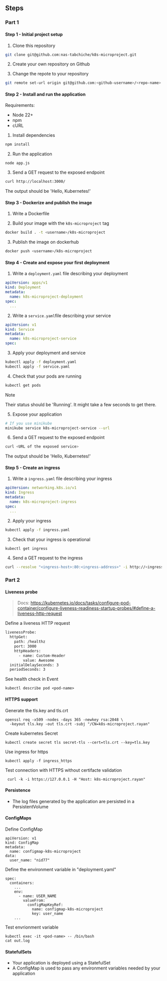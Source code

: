 ## Steps

### Part 1

#### Step 1 - Initial project setup

1. Clone this repository

```bash
git clone git@github.com:nas-tabchiche/k8s-microproject.git
```

2. Create your own repository on Github

3. Change the repote to your repository

```bash
git remote set-url origin git@github.com:<github-username>/<repo-name>.git
```

#### Step 2 - Install and run the application

Requirements:
- Node 22+
- npm
- cURL

1. Install dependencies

```bash
npm install
```

2. Run the application

```
node app.js
```

3. Send a GET request to the exposed endpoint

```bash
curl http://localhost:3000/
```

The output should be 'Hello, Kubernetes!'

#### Step 3 - Dockerize and publish the image

1. Write a Dockerfile

2. Build your image with the `k8s-microproject` tag

```bash
docker build . -t <username>/k8s-microproject
```

3. Publish the image on dockerhub

```bash
docker push <username>/k8s-microproject
```

#### Step 4 - Create and expose your first deployment

1. Write a `deployment.yaml` file describing your deployment

```yaml
apiVersion: apps/v1
kind: Deployment
metadata:
  name: k8s-microproject-deployment
spec:
  ...
```

2. Write a `service.yaml`file describing your service

```yaml
apiVersion: v1
kind: Service
metadata:
  name: k8s-microproject-service
spec:
```

3. Apply your deployment and service

```bash
kubectl apply -f deployment.yaml
kubectl apply -f service.yaml
```

4. Check that your pods are running

```bash
kubectl get pods
```

> [!NOTE]
> Their status should be 'Running'. It might take a few seconds to get there.

5. Expose your application

```bash
# If you use minikube
minikube service k8s-microproject-service --url
```

6. Send a GET request to the exposed endpoint

```bash
curl <URL of the exposed service>
```

The output should be 'Hello, Kubernetes!'

#### Step 5 - Create an ingress

1. Write a `ingress.yaml` file describing your ingress

```yaml
apiVersion: networking.k8s.io/v1
kind: Ingress
metadata:
  name: k8s-microproject-ingress
spec:
  ...
```

2. Apply your ingress

```bash
kubectl apply -f ingress.yaml
```

3. Check that your ingress is operational

```bash
kubectl get ingress
```

4. Send a GET request to the ingress

```bash
curl --resolve "<ingress-host>:80:<ingress-address>" -i http://<ingress-host>/
```

### Part 2

#### Liveness probe

> Docs: https://kubernetes.io/docs/tasks/configure-pod-container/configure-liveness-readiness-startup-probes/#define-a-liveness-http-request

Define a liveness HTTP request
```bash
livenessProbe: 
  httpGet:
    path: /healthz
    port: 3000
    httpHeaders:
      - name: Custom-Header
        value: Awesome
  initialDelaySeconds: 3
  periodSeconds: 3
```

See health check in Event
```
kubectl describe pod <pod-name>
```

#### HTTPS support
Generate the tls.key and tls.crt
```
openssl req -x509 -nodes -days 365 -newkey rsa:2048 \
  -keyout tls.key -out tls.crt -subj "/CN=k8s-microproject.rayan"
```

Create kubernetes Secret
```
kubectl create secret tls secret-tls --cert=tls.crt --key=tls.key
```

Use ingress for https
```
kubectl apply -f ingress_https
```

Test connection with HTTPS without certifacte validation
```
 curl -k -i https://127.0.0.1 -H "Host: k8s-microproject.rayan"
```

#### Persistence

- The log files generated by the application are persisted in a PersistentVolume

#### ConfigMaps

Define ConfigMap
```
apiVersion: v1
kind: ConfigMap
metadata:
  name: configmap-k8s-microproject
data:
  user_name: "nid77"
```

Define the environment variable in "deployment.yaml"
```
spec:
  containers:
    ...
    env:
      - name: USER_NAME
        valueFrom:
          configMapKeyRef:
            name: configmap-k8s-microproject
            key: user_name
    ...
```

Test envrionment variable
```
kubectl exec -it <pod-name> -- /bin/bash
cat out.log
```
#### StatefulSets

- Your application is deployed using a StatefulSet
- A ConfigMap is used to pass any environment variables needed by your application
